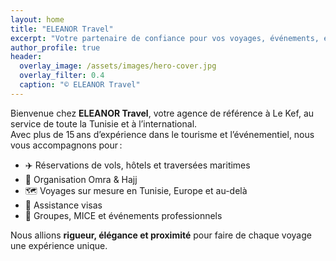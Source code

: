 ```yaml
---
layout: home
title: "ELEANOR Travel"
excerpt: "Votre partenaire de confiance pour vos voyages, événements, et pèlerinages"
author_profile: true
header:
  overlay_image: /assets/images/hero-cover.jpg
  overlay_filter: 0.4
  caption: "© ELEANOR Travel"
---
```


Bienvenue chez **ELEANOR Travel**, votre agence de référence à Le Kef, au service de toute la Tunisie et à l’international.  
Avec plus de 15 ans d’expérience dans le tourisme et l’événementiel, nous vous accompagnons pour :

- ✈️ Réservations de vols, hôtels et traversées maritimes  
- 🕋 Organisation Omra & Hajj  
- 🗺️ Voyages sur mesure en Tunisie, Europe et au-delà  
- 🛂 Assistance visas  
- 👥 Groupes, MICE et événements professionnels

Nous allions **rigueur, élégance et proximité** pour faire de chaque voyage une expérience unique.

